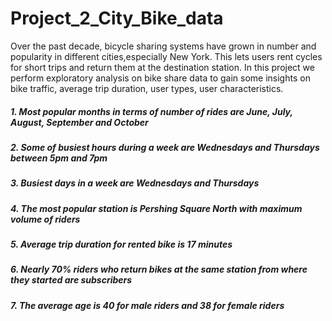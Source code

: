 # Project_2_City_Bike_data

Over the past decade, bicycle sharing systems have grown in number and popularity in different cities,especially New York. 
This lets users rent cycles for short trips and return them at the destination station. In this project we perform 
exploratory analysis on bike share data to gain some insights on bike traffic, average trip duration, user types, user characteristics.


 ##### 1. Most popular months in terms of number of rides are June, July, August, September and October
 ##### 2. Some of busiest hours during a week are Wednesdays and Thursdays between 5pm and 7pm
 ##### 3. Busiest days in a week are Wednesdays and Thursdays
 ##### 4. The most popular station is Pershing Square North with maximum volume of riders
 ##### 5. Average trip duration for rented bike is 17 minutes
 ##### 6. Nearly 70% riders who return bikes at the same station from where they started are subscribers
 ##### 7. The average age is 40 for male riders and 38 for female riders

